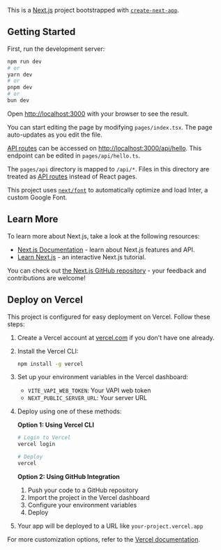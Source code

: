 This is a [Next.js](https://nextjs.org/) project bootstrapped with [`create-next-app`](https://github.com/vercel/next.js/tree/canary/packages/create-next-app).

## Getting Started

First, run the development server:

```bash
npm run dev
# or
yarn dev
# or
pnpm dev
# or
bun dev
```

Open [http://localhost:3000](http://localhost:3000) with your browser to see the result.

You can start editing the page by modifying `pages/index.tsx`. The page auto-updates as you edit the file.

[API routes](https://nextjs.org/docs/api-routes/introduction) can be accessed on [http://localhost:3000/api/hello](http://localhost:3000/api/hello). This endpoint can be edited in `pages/api/hello.ts`.

The `pages/api` directory is mapped to `/api/*`. Files in this directory are treated as [API routes](https://nextjs.org/docs/api-routes/introduction) instead of React pages.

This project uses [`next/font`](https://nextjs.org/docs/basic-features/font-optimization) to automatically optimize and load Inter, a custom Google Font.

## Learn More

To learn more about Next.js, take a look at the following resources:

- [Next.js Documentation](https://nextjs.org/docs) - learn about Next.js features and API.
- [Learn Next.js](https://nextjs.org/learn) - an interactive Next.js tutorial.

You can check out [the Next.js GitHub repository](https://github.com/vercel/next.js/) - your feedback and contributions are welcome!

## Deploy on Vercel

This project is configured for easy deployment on Vercel. Follow these steps:

1. Create a Vercel account at [vercel.com](https://vercel.com) if you don't have one already.

2. Install the Vercel CLI:
   ```bash
   npm install -g vercel
   ```

3. Set up your environment variables in the Vercel dashboard:
   - `VITE_VAPI_WEB_TOKEN`: Your VAPI web token
   - `NEXT_PUBLIC_SERVER_URL`: Your server URL

4. Deploy using one of these methods:

   **Option 1: Using Vercel CLI**
   ```bash
   # Login to Vercel
   vercel login

   # Deploy
   vercel
   ```

   **Option 2: Using GitHub Integration**
   1. Push your code to a GitHub repository
   2. Import the project in the Vercel dashboard
   3. Configure your environment variables
   4. Deploy

5. Your app will be deployed to a URL like `your-project.vercel.app`

For more customization options, refer to the [Vercel documentation](https://vercel.com/docs).
